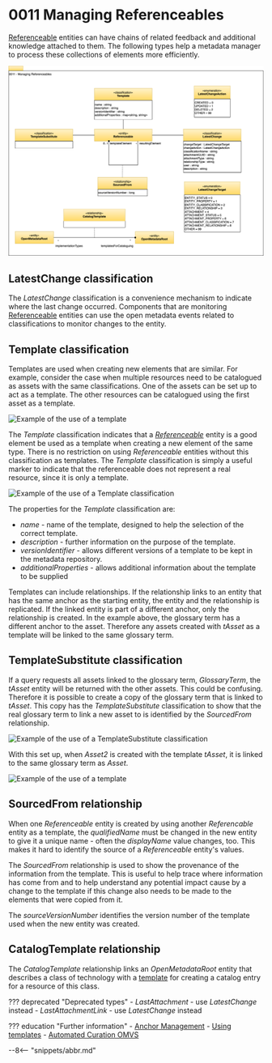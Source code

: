 <!-- SPDX-License-Identifier: CC-BY-4.0 -->
<!-- Copyright Contributors to the Egeria project 2020. -->

# 0011 Managing Referenceables

[Referenceable](/types/0/0010-Basic-Model) entities can have chains of related feedback and additional knowledge attached to them. The following types help a metadata manager to process these collections of elements more efficiently.

![UML](0011-Managing-Referenceables.svg)

## LatestChange classification

The *LatestChange* classification is a convenience mechanism to indicate where the last change occurred. Components that are monitoring [Referenceable](/types/0/0010-Base-Model/#referenceable) entities can use the open metadata events related to classifications to monitor changes to the entity.

## Template classification

Templates are used when creating new elements that are similar.  For example, consider the case when multiple resources need to be catalogued as assets with the same classifications.  One of the assets can be set up to act as a template.  The other resources can be catalogued using the first asset as a template.

![Example of the use of a template](template-use-case-1.svg)

The *Template* classification indicates that a [*Referenceable*](/types/0/0010-Base-Model/#referenceable) entity is a good element be used as a template when creating a new element of the same type. There is no restriction on using *Referenceable* entities without this classification as templates. The *Template* classification is simply a useful marker to indicate that the referenceable does not represent a real resource, since it is only a template.  

![Example of the use of a Template classification](template-use-case-2.svg)

The properties for the *Template* classification are:

* *name* - name of the template, designed to help the selection of the correct template.
* *description* - further information on the purpose of the template.
* *versionIdentifier* - allows different versions of a template to be kept in the metadata repository. 
* *additionalProperties* - allows additional information about the template to be supplied

Templates can include relationships.  If the relationship links to an entity that has the same anchor as the starting entity, the entity and the relationship is replicated.  If the linked entity is part of a different anchor, only the relationship is created.  In the example above, the glossary term has a different anchor to the asset.  Therefore any assets created with *tAsset* as a template will be linked to the same glossary term.

## TemplateSubstitute classification

If a query requests all assets linked to the glossary term, *GlossaryTerm*, the *tAsset* entity will be returned with the other assets.  This could be confusing.  Therefore it is possible to create a copy of the glossary term that is linked to *tAsset*.  This copy has the *TemplateSubstitute* classification to show that the real glossary term to link a new asset to is identified by the *SourcedFrom* relationship.

![Example of the use of a TemplateSubstitute classification](template-use-case-3.svg)

With this set up, when *Asset2* is created with the template *tAsset*, it is linked to the same glossary term as *Asset*.

![Example of the use of a template](template-use-case-4.svg)

## SourcedFrom relationship

When one *Referenceable* entity is created by using another *Referencable* entity as a template, the *qualifiedName* must be changed in the new entity to give it a unique name - often the *displayName* value changes, too. This makes it hard to identify the source of a *Referenceable* entity's values.

The *SourcedFrom* relationship is used to show the provenance of the information from the template. This is useful to help trace where information has come from and to help understand any potential impact cause by a change to the template if this change also needs to be made to the elements that were copied from it.

The *sourceVersionNumber* identifies the version number of the template used when the new entity was created.

## CatalogTemplate relationship

The *CatalogTemplate* relationship links an *OpenMetadataRoot* entity that describes a class of technology with a [template](/features/templated-cataloguing/overview) for creating a catalog entry for a resource of this class.

??? deprecated "Deprecated types"
    - *LastAttachment* - use *LatestChange* instead
    - *LastAttachmentLink* - use *LatestChange* instead

??? education "Further information"
    - [Anchor Management](/features/anchor-management/overview)
    - [Using templates](/features/templated-cataloguing/overview)
    - [Automated Curation OMVS](/services/omvs/automated-curation/overview)

--8<-- "snippets/abbr.md"
